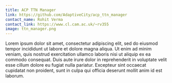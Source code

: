 ```yaml
---
title: ACP TTN Manager
link: https://github.com/AdaptiveCity/acp_ttn_manager
contact_name: Rohit Verma
contact_link: https://www.cl.cam.ac.uk/~rv355
image: ttn_manager.png
---
```


Lorem ipsum dolor sit amet, consectetur adipiscing elit, sed do eiusmod tempor incididunt ut labore et dolore magna aliqua. Ut enim ad minim veniam, quis nostrud exercitation ullamco laboris nisi ut aliquip ex ea commodo consequat. Duis aute irure dolor in reprehenderit in voluptate velit esse cillum dolore eu fugiat nulla pariatur. Excepteur sint occaecat cupidatat non proident, sunt in culpa qui officia deserunt mollit anim id est laborum.
